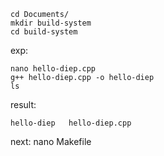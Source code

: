 

    cd Documents/
    mkdir build-system
    cd build-system
exp:

    nano hello-diep.cpp
    g++ hello-diep.cpp -o hello-diep
    ls
result:

    hello-diep   hello-diep.cpp
next:
    nano Makefile
    
